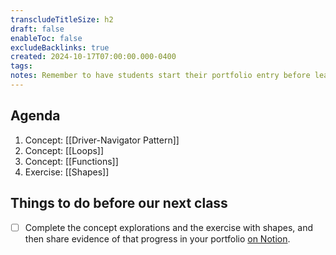 ```yaml
---
transcludeTitleSize: h2
draft: false
enableToc: false
excludeBacklinks: true
created: 2024-10-17T07:00:00.000-0400
tags:
notes: Remember to have students start their portfolio entry before leaving class.
---
```

## Agenda
1. Concept: [[Driver-Navigator Pattern]]
4. Concept: [[Loops]]
5. Concept: [[Functions]]
6. Exercise: [[Shapes]]

## Things to do before our next class
- [ ] Complete the concept explorations and the exercise with shapes, and then share evidence of that progress in your portfolio [on Notion](https://notion.so).